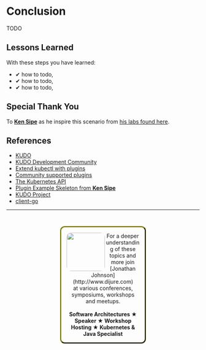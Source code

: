 # Conclusion #

TODO

## Lessons Learned ##

With these steps you have learned:

- &#x2714; how to todo,
- &#x2714; how to todo,
- &#x2714; how to todo,

## Special Thank You

To [**Ken Sipe**](https://www.linkedin.com/in/kensipe/) as he inspire this scenario from [his labs found here](https://github.com/kensipe/k8s-ext-workshop).

## References ##

- [KUDO]()
- [KUDO Development Community](https://kudo.dev/community/) 
- [Extend kubectl with plugins](https://kubernetes.io/docs/tasks/extend-kubectl/kubectl-plugins/)
- [Community supported plugins](https://github.com/kubernetes-sigs/krew-index/)
- [The Kubernetes API](https://kubernetes.io/docs/concepts/overview/kubernetes-api/)
- [Plugin Example Skeleton from **Ken Sipe**](https://github.com/codementor/k8s-cli)
- [KUDO Project](https://github.com/kudobuilder/kudo)
- [client-go](https://github.com/kubernetes/client-go)

------
<p style="text-align: center; padding: 1em; margin: 3em; margin-left: 10em; margin-right: 10em; border-; 1px; border-color: olive;  border-radius: 12px; border-style:outset">
<img align="left" src="/javajon/courses/kubernetes-extensibility/kudo/assets/jonathan-johnson.jpg" width="100" style="border-radius: 12px">
For a deeper understanding of these topics and more join <br>[Jonathan Johnson](http://www.dijure.com)<br> at various conferences, symposiums, workshops and meetups.
<br><br>
<b>Software Architectures ★ Speaker ★ Workshop Hosting ★ Kubernetes & Java Specialist</b>
</p>
